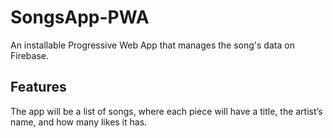 # SongsApp-PWA

An installable Progressive Web App that manages the song's data on Firebase.

## Features

The app will be a list of songs, where each piece will have a title, the artist’s name, and how many likes it has.
